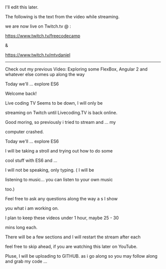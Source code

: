 I'll edit this later.

The following is the text from the video while streaming.

we are now live on Twitch.tv @ :

https://www.twitch.tv/freecodecamp

&

https://www.twitch.tv/mtvdaniel

---


Check out my previous Video: Exploring some FlexBox, Angular 2 and whatever else comes up along the way

Today we'll ... explore ES6


Welcome back!


Live coding TV Seems to be down, I will only be

streaming on Twitch until Livecoding.TV is back online.

Good moring, so previously i tried to stream and ... my

computer crashed.

Today we'll ... explore ES6


I will be taking a stroll and trying out how to do some

cool stuff with ES6 and ...

I will not be speaking, only typing. ( I will be

listening to music... you can listen to your own music

too.)

Feel free to ask any questions along the way a s I show

you what i am working on.

I plan to keep these videos under 1 hour, maybe 25 - 30

mins long each.

There will be a few sections and I will restart the stream after each

feel free to skip ahead, if you are watching this later on YouTube.

Pluse, I will be uploading to GITHUB.
as i go along so you may follow along and grab my code ...
